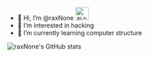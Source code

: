 - 👋 Hi, I’m @raxNone <a href="https://blog.naver.com/hani_vlog" target="_blank"><img src="https://github.com/raxNone/raxNone/assets/134260668/e03182d4-797f-472d-bc0f-e3435833c6a9" alt="최승환의 블로그" height="30" width="30"/></a>
- 👀 I’m interested in hacking
- 🌱 I’m currently learning computer structure

  
![raxNone's GitHub stats](https://github-readme-stats.vercel.app/api?username=raxNone&show_icons=true&theme=radical)

